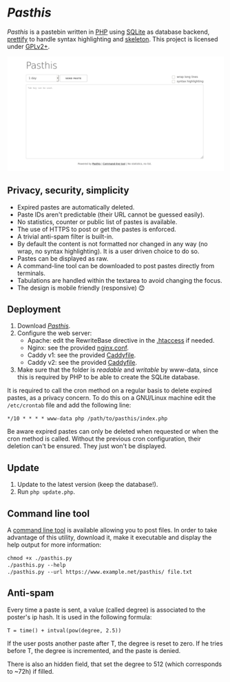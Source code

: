 # _Pasthis_

_Pasthis_ is a pastebin written in [PHP](https://www.php.net) using
[SQLite](https://sqlite.org/) as database backend,
[prettify](https://code.google.com/p/google-code-prettify/) to handle syntax
highlighting and [skeleton](http://getskeleton.com). This project is
licensed under [GPLv2+](LICENSE).

![Pasthis screenshot](resources/screenshot.jpg)

## Privacy, security, simplicity

- Expired pastes are automatically deleted.
- Paste IDs aren't predictable (their URL cannot be guessed easily).
- No statistics, counter or public list of pastes is available.
- The use of HTTPS to post or get the pastes is enforced.
- A trivial anti-spam filter is built-in.
- By default the content is not formatted nor changed in any way (no wrap, no
  syntax highlighting). It is a user driven choice to do so.
- Pastes can be displayed as raw.
- A command-line tool can be downloaded to post pastes directly from terminals.
- Tabulations are handled within the textarea to avoid changing the focus.
- The design is mobile friendly (responsive) :blush:

## Deployment

1. Download _[Pasthis](https://github.com/moulecorp/pasthis)_.
2. Configure the web server:
   - Apache: edit the RewriteBase directive in the
     [.htaccess](https://github.com/moulecorp/pasthis/blob/master/resources/.htaccess)
     if needed.
   - Nginx: see the provided
     [nginx.conf](https://github.com/moulecorp/pasthis/blob/master/resources/nginx.conf).
   - Caddy v1: see the provided
     [Caddyfile](https://github.com/moulecorp/pasthis/blob/master/resources/Caddyfile.v1).
   - Caddy v2: see the provided
     [Caddyfile](https://github.com/moulecorp/pasthis/blob/master/resources/Caddyfile.v2).
3. Make sure that the folder is _readable_ and _writable_ by www-data, since
   this is required by PHP to be able to create the SQLite database.

It is required to call the cron method on a regular basis to delete expired
pastes, as a privacy concern. To do this on a GNU/Linux machine edit the
`/etc/crontab` file and add the following line:

```
*/10 * * * * www-data php /path/to/pasthis/index.php
```

Be aware expired pastes can only be deleted when requested or when the cron
method is called. Without the previous cron configuration, their deletion can't
be ensured. They just won't be displayed.

## Update

1. Update to the latest version (keep the database!).
2. Run `php update.php`.

## Command line tool

A [command line tool](https://github.com/moulecorp/pasthis/blob/master/pasthis.py)
is available allowing you to post files. In order to take advantage of this
utility, download it, make it executable and display the help output for more
information:

```
chmod +x ./pasthis.py
./pasthis.py --help
./pasthis.py --url https://www.example.net/pasthis/ file.txt
```

## Anti-spam

Every time a paste is sent, a value (called degree) is associated to
the poster's ip hash. It is used in the following formula:

```
T = time() + intval(pow(degree, 2.5))
```

If the user posts another paste after T, the degree is reset to zero.
If he tries before T, the degree is incremented, and the paste is denied.

There is also an hidden field, that set the degree to 512 (which corresponds
to ~72h) if filled.
